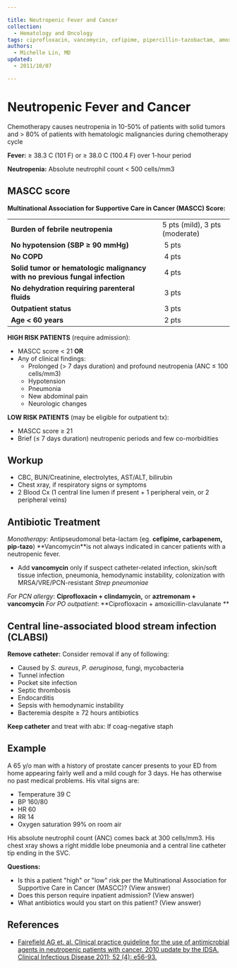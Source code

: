 ```yaml
---

title: Neutropenic Fever and Cancer
collection:
  - Hematology and Oncology
tags: ciprofloxacin, vancomycin, cefipime, pipercillin-tazobactam, amoxicillin-clavulanate, aztreonam
authors:
  - Michelle Lin, MD
updated:
  - 2011/10/07

---
```


# Neutropenic Fever and Cancer

Chemotherapy causes neutropenia in 10-50% of patients with solid tumors and &gt; 80% of patients with hematologic malignancies during chemotherapy cycle

**Fever:** ≥ 38.3 C (101 F) or ≥ 38.0 C (100.4 F) over 1-hour period

**Neutropenia:** Absolute neutrophil count &lt; 500 cells/mm3

## MASCC score

**Multinational Association for Supportive Care in Cancer (MASCC) Score:**

|                                                                                                                   |                  |
|-------------------------------------------------------------------------------------------------------------------|------------------|
| **Burden of febrile neutropenia** | 5 pts (mild), 3 pts (moderate)  |
| **No hypotension (SBP ≥ 90 mmHg)**                                                                                |  5 pts           |
| **No COPD**                                                                                                       |  4 pts           |
| **Solid tumor or hematologic malignancy <span class="drug">with</span> no previous fungal infection**                                                                                |  4 pts           |
| **No dehydration requiring parenteral fluids**                                                                    |  3 pts           |
| **Outpatient status**                                                                                             |  3 pts           |
| **Age &lt; 60 years**                                                                                             |  2 pts           |

**HIGH RISK PATIENTS** (require admission):
-   MASCC score &lt; 21 **OR**
-   Any of clinical findings:
    -   Prolonged (&gt; 7 days duration) and profound neutropenia (ANC ≤ 100 cells/mm3)
    -   Hypotension
    -   Pneumonia
    -   New abdominal pain
    -   Neurologic changes

**LOW RISK PATIENTS** (may be eligible for outpatient tx):
-   MASCC score ≥ 21
-   Brief (≤ 7 days duration) neutropenic periods and few co-morbidities

## Workup

-   CBC, BUN/Creatinine, electrolytes, AST/ALT, bilirubin
-   Chest xray, if respiratory signs or symptoms
-   2 Blood Cx (1 central line lumen if present + 1 peripheral vein, or 2 peripheral veins)

## Antibiotic Treatment

*Monotherapy:* Antipseudomonal beta-lactam (eg. **<span class="drug">cefipime</span>, <span class="drug">carbapenem</span>, <span class="drug">pip-tazo</span>**)
**<span class="drug">Vancomycin</span>**is not always indicated in cancer patients with a neutropenic fever.
-   Add **vancomycin** only if suspect catheter-related infection, skin/soft tissue infection, pneumonia, hemodynamic instability, colonization with MRSA/VRE/PCN-resistant *Strep pneumoniae*

*For PCN allergy*: **<span class="drug">Ciprofloxacin</span> + <span class="drug">clindamycin</span>,** or **<span class="drug">aztremonam</span> + <span class="drug">vancomycin</span>**
*For PO outpatient*: **<span class="drug">Ciprofloxacin</span> + <span class="drug">amoxicillin-clavulanate</span> **

## Central line-associated blood stream infection (CLABSI)

**Remove catheter:** Consider removal if any of following: 

-   Caused by *S. aureus*, *P. aeruginosa*, fungi, mycobacteria
-   Tunnel infection
-   Pocket site infection
-   Septic thrombosis
-   Endocarditis
-   Sepsis with hemodynamic instability
-   Bacteremia despite ≥ 72 hours antibiotics

**Keep catheter** and treat with abx: If coag-negative staph

## Example

A 65 y/o man with a history of prostate cancer presents to your ED from home appearing fairly well and a mild cough for 3 days. He has otherwise no past medical problems. His vital signs are:

-   Temperature 39 C
-   BP 160/80
-   HR 60
-   RR 14
-   Oxygen saturation 99% on room air

His absolute neutrophil count (ANC) comes back at 300 cells/mm3. His chest xray shows a right middle lobe pneumonia and a central line catheter tip ending in the SVC.

**Questions:**

-   Is this a patient "high" or "low" risk per the Multinational Association for Supportive Care in Cancer (MASCC)? (<span class="aglmd-moreinfo ui-moreinfo" data-iid="53aa2472d35d3ae92e001575">View answer</span>)
-   Does this person require inpatient admission? (<span class="aglmd-moreinfo ui-moreinfo" data-iid="53aa2472d35d3ae92e001576">View answer</span>)
-   What antibiotics would you start on this patient? (<span class="aglmd-moreinfo ui-moreinfo" data-iid="53aa2472d35d3ae92e001577">View answer</span>)

## References

-   [Fairefield AG et. al. Clinical practice guideline for the use of antimicrobial agents in neutropenic patients with cancer. 2010 update by the IDSA. Clinical Infectious Disease 2011; 52 (4): e56-93.](http://www.ncbi.nlm.nih.gov/pubmed/21205990)
